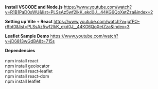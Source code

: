 **Install VSCODE and Node.js**
https://www.youtube.com/watch?v=R1B1PaD0sWU&list=PLSsAz5wf2lkK_ekd0J__44KG6QoXetZza&index=2

**Setting up Vite + React**
https://www.youtube.com/watch?v=jufPO-r6bt0&list=PLSsAz5wf2lkK_ekd0J__44KG6QoXetZza&index=3

**Leaflet Sample Demo**
https://www.youtube.com/watch?v=jD6813wGdBA&t=715s
</br>

**Dependencies**</br>  
npm install react  
npm install geolocator  
npm install react-leaflet  
npm install react-dom  
npm install leaflet  
